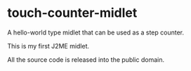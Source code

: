 touch-counter-midlet
====================

A hello-world type midlet that can be used as a step counter.

This is my first J2ME midlet.

All the source code is released into the public domain.
